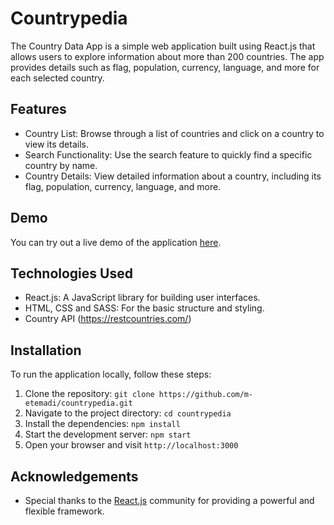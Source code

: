 # Countrypedia

The Country Data App is a simple web application built using React.js that allows users to explore information about more than 200 countries. The app provides details such as flag, population, currency, language, and more for each selected country.

## Features

- Country List: Browse through a list of countries and click on a country to view its details.
- Search Functionality: Use the search feature to quickly find a specific country by name.
- Country Details: View detailed information about a country, including its flag, population, currency, language, and more.

## Demo

You can try out a live demo of the application [here](https://countrypedia-etemadi.netlify.app/).

## Technologies Used

- React.js: A JavaScript library for building user interfaces.
- HTML, CSS and SASS: For the basic structure and styling.
- Country API (https://restcountries.com/)

## Installation

To run the application locally, follow these steps:

1. Clone the repository: `git clone https://github.com/m-etemadi/countrypedia.git`
2. Navigate to the project directory: `cd countrypedia`
3. Install the dependencies: `npm install`
4. Start the development server: `npm start`
5. Open your browser and visit `http://localhost:3000`

## Acknowledgements

- Special thanks to the [React.js](https://reactjs.org/) community for providing a powerful and flexible framework.
